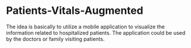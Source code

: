 # Patients-Vitals-Augmented
The idea is basically to utilize a mobile application to visualize the information related to hospitalized patients. The application could be used by the doctors or family visiting patients.
